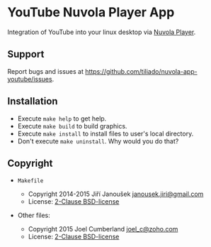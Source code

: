 YouTube Nuvola Player App
=============================

Integration of YouTube into your linux desktop via
[Nuvola Player](https://github.com/tiliado/nuvolaplayer).
 
Support
-------
Report bugs and issues at <https://github.com/tiliado/nuvola-app-youtube/issues>.

Installation
------------
  * Execute ``make help`` to get help.
  * Execute ``make build`` to build graphics.
  * Execute ``make install`` to install files to user's local directory.
  * Don't execute ``make uninstall``. Why would you do that?

Copyright
---------

  - `Makefile`
    + Copyright 2014-2015 Jiří Janoušek <janousek.jiri@gmail.com>
    + License: [2-Clause BSD-license](./LICENSE-BSD.txt)

  - Other files:
    + Copyright 2015 Joel Cumberland <joel_c@zoho.com>
    + License: [2-Clause BSD-license](./LICENSE-BSD.txt)
